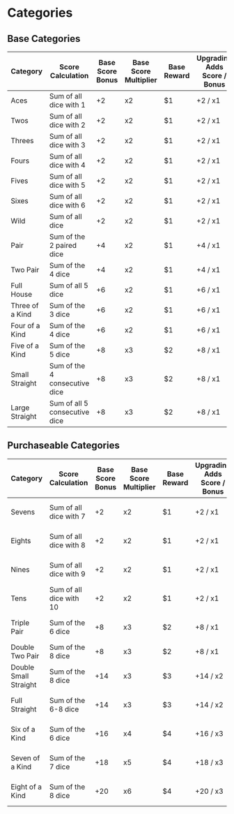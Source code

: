 # Categories

## Base Categories

| Category | Score Calculation | Base Score Bonus | Base Score Multiplier | Base Reward | Upgrading Adds Score / Bonus |
| --- | --- | --- | --- | --- | --- |
| Aces | Sum of all dice with 1 | +2 | x2 | $1 | +2 / x1 |
| Twos | Sum of all dice with 2 | +2 | x2 | $1 | +2 / x1 |
| Threes | Sum of all dice with 3 | +2 | x2 | $1 | +2 / x1 |
| Fours | Sum of all dice with 4 | +2 | x2 | $1 | +2 / x1 |
| Fives | Sum of all dice with 5 | +2 | x2 | $1 | +2 / x1 |
| Sixes | Sum of all dice with 6 | +2 | x2 | $1 | +2 / x1 |
| Wild | Sum of all dice | +2 | x2 | $1 | +2 / x1 |
| Pair | Sum of the 2 paired dice | +4 | x2 | $1 | +4 / x1 |
| Two Pair | Sum of the 4 dice | +4 | x2 | $1 | +4 / x1 |
| Full House | Sum of all 5 dice | +6 | x2 | $1 | +6 / x1 |
| Three of a Kind | Sum of the 3 dice | +6 | x2 | $1 | +6 / x1 |
| Four of a Kind | Sum of the 4 dice | +6 | x2 | $1 | +6 / x1 |
| Five of a Kind | Sum of the 5 dice | +8 | x3 | $2 | +8 / x1 |
| Small Straight | Sum of the 4 consecutive dice | +8 | x3 | $2 | +8 / x1 |
| Large Straight | Sum of all 5 consecutive dice | +8 | x3 | $2 | +8 / x1 |

## Purchaseable Categories

| Category | Score Calculation | Base Score Bonus | Base Score Multiplier | Base Reward | Upgrading Adds Score / Bonus | Cost in Shop | Availability Requirements |
| --- | --- | --- | --- | --- | --- | --- | --- |
| Sevens | Sum of all dice with 7 | +2 | x2 | $1 | +2 / x1 | $2 | Have at least 1 D8 or D10 in your set |
| Eights | Sum of all dice with 8 | +2 | x2 | $1 | +2 / x1 | $2 | Have at least 1 D8 or D10 in your set |
| Nines | Sum of all dice with 9 | +2 | x2 | $1 | +2 / x1 | $2 | Have at least 1 D10 in your set |
| Tens | Sum of all dice with 10 | +2 | x2 | $1 | +2 / x1 | $2 | Have at least 1 D10 in your set |
| Triple Pair | Sum of the 6 dice | +8 | x3 | $2 | +8 / x1 | $3 | Have at least 6 dice in your set |
| Double Two Pair | Sum of the 8 dice | +8 | x3 | $2 | +8 / x1 | $3 | Have 8 dice in your set |
| Double Small Straight | Sum of the 8 dice | +14 | x3 | $3 | +14 / x2 | $4 | Have 8 dice in your set |
| Full Straight | Sum of the 6-8 dice | +14 | x3 | $3 | +14 / x2 | $4 | Have at least 6 dice in your set |
| Six of a Kind | Sum of the 6 dice | +16 | x4 | $4 | +16 / x3 | $4 |  Have at least 6 dice in your set |
| Seven of a Kind | Sum of the 7 dice | +18 | x5 | $4 | +18 / x3 | $4 | Have at least 7 dice in your set |
| Eight of a Kind | Sum of the 8 dice | +20 | x6 | $4 | +20 / x3 | $4 | Have at least 8 dice in your set |
